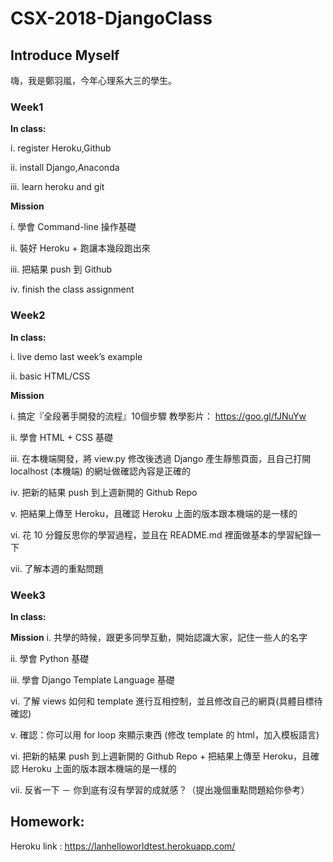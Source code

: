 # CSX-2018-DjangoClass

## Introduce Myself

嗨，我是鄭羽嵐，今年心理系大三的學生。

### Week1

**In class:**

i. register Heroku,Github

ii. install Django,Anaconda

iii. learn heroku and git

**Mission**

i. 學會 Command-line 操作基礎

ii. 裝好 Heroku + 跑讓本幾段跑出來

iii. 把結果 push 到 Github

iv. finish the class assignment

### Week2

**In class:**

i. live demo last week’s example

ii. basic HTML/CSS

**Mission**

i. 搞定『全段著手開發的流程』10個步驟
   教學影片： https://goo.gl/fJNuYw
   
ii. 學會 HTML + CSS 基礎

iii. 在本機端開發，將 view.py 修改後透過 Django 產生靜態頁面，且自己打開 localhost (本機端) 的網址做確認內容是正確的

iv. 把新的結果 push 到上週新開的 Github Repo

v. 把結果上傳至 Heroku，且確認 Heroku 上面的版本跟本機端的是一樣的

vi. 花 10 分鐘反思你的學習過程，並且在 README.md 裡面做基本的學習紀錄一下

vii. 了解本週的重點問題

### Week3

**In class:**


**Mission**
i. 共學的時候，跟更多同學互動，開始認識大家，記住一些人的名字

ii. 學會 Python 基礎

iii. 學會 Django Template Language 基礎

vi. 了解 views 如何和 template 進行互相控制，並且修改自己的網頁(具體目標待確認)

v. 確認：你可以用 for loop 來顯示東西 (修改 template 的 html，加入模板語言)

vi. 把新的結果 push 到上週新開的 Github Repo + 把結果上傳至 Heroku，且確認 Heroku 上面的版本跟本機端的是一樣的

vii. 反省一下 － 你到底有沒有學習的成就感？（提出幾個重點問題給你參考）


## Homework:

Heroku link : https://lanhelloworldtest.herokuapp.com/
